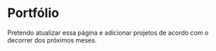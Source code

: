 # Portfólio
Pretendo atualizar essa página e adicionar projetos de acordo com o decorrer dos próximos meses.
